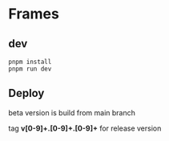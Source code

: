 # Frames

## dev

```
pnpm install
pnpm run dev
```

## Deploy

beta version is build from main branch

tag **v[0-9]+.[0-9]+.[0-9]+** for release version
